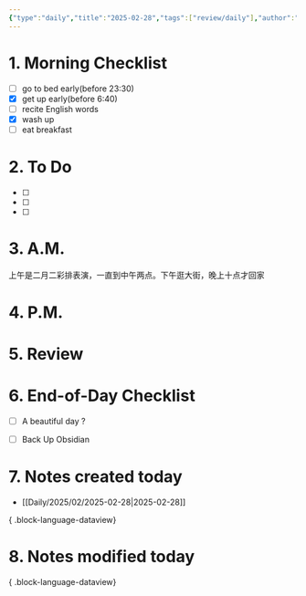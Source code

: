 ```yaml
---
{"type":"daily","title":"2025-02-28","tags":["review/daily"],"author":"codertoro","establish":"2025-02-28","location":"山西偏关","weather":"小雨 -1~9℃","dg-publish":true,"permalink":"/Daily/2025/02/2025-02-28/","dgPassFrontmatter":true,"created":"2025-02-28T21:51:32.000+08:00","updated":"2025-03-03T22:17:50.790+08:00"}
---
```


# 1. Morning Checklist
- [ ] go to bed early(before 23:30)
- [x] get up early(before 6:40)
- [ ] recite English words
- [x] wash up
- [ ] eat breakfast
# 2. To Do
- [ ]  
- [ ] 
- [ ] 
# 3. A.M.
上午是二月二彩排表演，一直到中午两点。下午逛大街，晚上十点才回家

# 4. P.M.



# 5. Review

# 6. End-of-Day Checklist
- [ ] A beautiful day ?
- [ ] Back Up Obsidian


# 7. Notes created today
- [[Daily/2025/02/2025-02-28\|2025-02-28]]

{ .block-language-dataview}

# 8. Notes modified today

{ .block-language-dataview}
